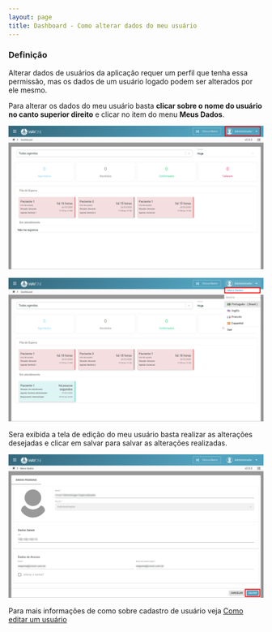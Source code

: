 ```yaml
---
layout: page
title: Dashboard - Como alterar dados do meu usuário
---
```


### Definição

Alterar dados de usuários da aplicação requer um perfil que tenha essa permissão, mas os dados de um usuário logado podem ser alterados por ele mesmo.

Para alterar os dados do meu usuário basta **clicar sobre o nome do usuário no canto superior direito** e clicar no item do menu **Meus Dados**.

<p align="center">
  <img alt="alterar-meu-usuario-img-1" src="/pages/dashboard/alterar-meu-usuario/alterar-meu-usuario-img-1.png" width="800">
</p>

<p align="center">
  <img alt="alterar-meu-usuario-img-2" src="/pages/dashboard/alterar-meu-usuario/alterar-meu-usuario-img-2.png" width="800">
</p>

Sera exibida a tela de edição do meu usuário basta realizar as alterações desejadas e clicar em salvar para salvar as alterações realizadas.

<p align="center">
  <img alt="alterar-meu-usuario-img-3" src="/pages/dashboard/alterar-meu-usuario/alterar-meu-usuario-img-3.png" width="800">
</p>

Para mais informações de como sobre cadastro de usuário veja [Como editar um usuário](/pages/cadastro-clinica/editar-usuario)